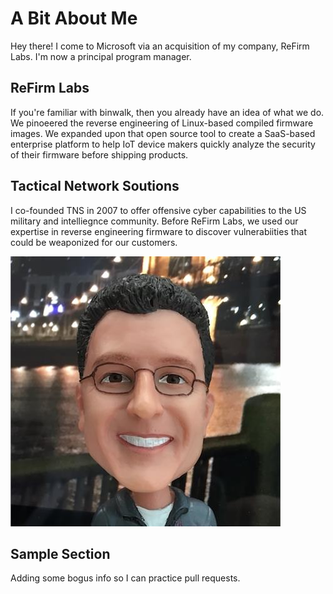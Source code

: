 # A Bit About Me
Hey there! I come to Microsoft via an acquisition of my company, ReFirm Labs. I'm now a principal program manager.

## ReFirm Labs
If you're familiar with binwalk, then you already have an idea of what we do. We pinoeered the reverse engineering of Linux-based compiled firmware images. We expanded upon that open source tool to create a SaaS-based enterprise platform to help IoT device makers quickly analyze the security of their firmware before shipping products.

## Tactical Network Soutions
I co-founded TNS in 2007 to offer offensive cyber capabilities to the US military and intelliegnce community. Before ReFirm Labs, we used our expertise in reverse engineering firmware to discover vulnerabiities that could be weaponized for our customers.

![headshot](profilePic.png)

## Sample Section
Adding some bogus info so I can practice pull requests.
